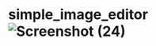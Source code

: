 # simple_image_editor![Screenshot (24)](https://user-images.githubusercontent.com/102684748/180597949-e56d9e7e-fece-4588-a1b4-1d5858249b7c.png)

